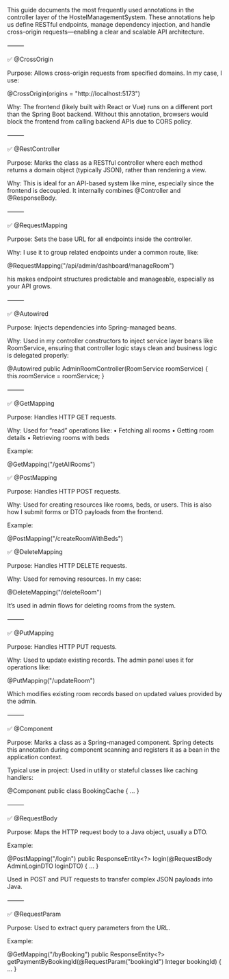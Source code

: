 This guide documents the most frequently used annotations in the controller layer of the HostelManagementSystem. These annotations help us define RESTful endpoints, manage dependency injection, and handle cross-origin requests—enabling a clear and scalable API architecture.

⸻

✅ @CrossOrigin

Purpose:
Allows cross-origin requests from specified domains. In my case, I use:

@CrossOrigin(origins = "http://localhost:5173")

Why:
The frontend (likely built with React or Vue) runs on a different port than the Spring Boot backend. Without this annotation, browsers would block the frontend from calling backend APIs due to CORS policy.

⸻

✅ @RestController

Purpose:
Marks the class as a RESTful controller where each method returns a domain object (typically JSON), rather than rendering a view.

Why:
This is ideal for an API-based system like mine, especially since the frontend is decoupled. It internally combines @Controller and @ResponseBody.

⸻

✅ @RequestMapping

Purpose:
Sets the base URL for all endpoints inside the controller.

Why:
I use it to group related endpoints under a common route, like:

@RequestMapping("/api/admin/dashboard/manageRoom")

his makes endpoint structures predictable and manageable, especially as your API grows.

⸻

✅ @Autowired

Purpose:
Injects dependencies into Spring-managed beans.

Why:
Used in my controller constructors to inject service layer beans like RoomService, ensuring that controller logic stays clean and business logic is delegated properly:

@Autowired
public AdminRoomController(RoomService roomService) {
this.roomService = roomService;
}


⸻

✅ @GetMapping

Purpose:
Handles HTTP GET requests.

Why:
Used for “read” operations like:
•	Fetching all rooms
•	Getting room details
•	Retrieving rooms with beds

Example:

@GetMapping("/getAllRooms")

✅ @PostMapping

Purpose:
Handles HTTP POST requests.

Why:
Used for creating resources like rooms, beds, or users. This is also how I submit forms or DTO payloads from the frontend.

Example:

@PostMapping("/createRoomWithBeds")

✅ @DeleteMapping

Purpose:
Handles HTTP DELETE requests.

Why:
Used for removing resources. In my case:

@DeleteMapping("/deleteRoom")

It’s used in admin flows for deleting rooms from the system.

⸻

✅ @PutMapping

Purpose:
Handles HTTP PUT requests.

Why:
Used to update existing records. The admin panel uses it for operations like:

@PutMapping("/updateRoom")

Which modifies existing room records based on updated values provided by the admin.


⸻

✅ @Component

Purpose:
Marks a class as a Spring-managed component.
Spring detects this annotation during component scanning and registers it as a bean in the application context.

Typical use in project:
Used in utility or stateful classes like caching handlers:

@Component
public class BookingCache { ... }


⸻

✅ @RequestBody

Purpose:
Maps the HTTP request body to a Java object, usually a DTO.

Example:

@PostMapping("/login")
public ResponseEntity<?> login(@RequestBody AdminLoginDTO loginDTO) { ... }

Used in POST and PUT requests to transfer complex JSON payloads into Java.

⸻

✅ @RequestParam

Purpose:
Used to extract query parameters from the URL.

Example:

@GetMapping("/byBooking")
public ResponseEntity<?> getPaymentByBookingId(@RequestParam("bookingId") Integer bookingId) { ... }

